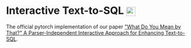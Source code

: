 # Interactive Text-to-SQL <img src="https://pytorch.org/assets/images/logo-dark.svg" height = "25" align=center />

The official pytorch implementation of our paper ["What Do You Mean by That?" A Parser-Independent Interactive Approach for Enhancing Text-to-SQL](https://arxiv.org/abs/2011.04151).
